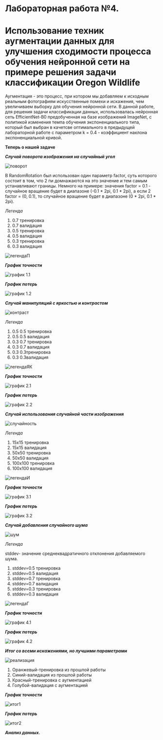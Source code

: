 # Лабораторная работа №4.
# Использование техник аугментации данных для улучшения сходимости процесса обучения нейронной сети на примере решения задачи классификации Oregon Wildlife  #
Аугментация - это процесс, при котором мы добавляем к исходным реальным фотографиям искусственные помехи и искажения, чем увеличиваем выборку для обучения нейронной сети. В данной работе, для решения задачи классификации данных, использовалась нейронная сеть EfficientNet-B0 предобученная на базе изображений ImageNet, с политикой изменения темпа обучения экспоненциального типа, который был выбран в качетсве оптимального в предыдущей лабораторной работе с параметром k = 0.4 - коэффициент наклона экспоненциальной кривой.


  **Теперь о нашей задаче**

  ***Случай поворота изображения на случайный угол***
  
 ![поворот](https://github.com/YurchenokMaxim/lab4/blob/main/1.png)
 
 В RandomRotation был использован один параметр factor, суть которого состоит в том, что 2 пи домнажаются на это значение и тем самым устанавливают границы. Немного на примере:
 значения factor = 0.1 - случайное вращение будет в диапазоне (-0.1 * 2pi, 0.1 * 2pi), а если 2 factor = (0, 0.1), то случайное вращение будет в диапазоне (0 * 2pi, 0.1 * 2pi).
  
  *Легенда*
  
  1. 0.7 тренировка
  2. 0.7 валидация
  3. 0.5 тренировка
  4. 0.5 валидация
  5. 0.3 тренировка
  6. 0.3 валидация
  
  ![легендаП](https://github.com/YurchenokMaxim/lab4/blob/main/%D0%BB%D0%B5%D0%B3%D0%B5%D0%BD%D0%B4%D0%B0R.png)
  
  ***График точности***
  
  ![график 1.1](https://github.com/YurchenokMaxim/lab4/blob/main/epoch_categorical_accuracyR.svg)
  
  ***График потерь***
  
  ![график 1.2](https://github.com/YurchenokMaxim/lab4/blob/main/epoch_lossR.svg)
  
  ***Случай манипуляций с яркостью и контрастом***
  
  ![контраст](https://github.com/YurchenokMaxim/lab4/blob/main/2.png)
  ![]()
  
  *Легенда*
  
  1. 0.5 0.5 тренировка
  2. 0.5 0.5 валидация
  3. 0.3 0.7 тренировка
  4. 0.3 0.7 валидация
  5. 0.3 0.3тренировка
  6. 0.3 0.3валидация
  
  ![легендаЯК](https://github.com/YurchenokMaxim/lab4/blob/main/%D0%BB%D0%B5%D0%B3%D0%B5%D0%BD%D0%B4%D0%B0CB.png)
  
  ***График точности***
  
  ![график 2.1](https://github.com/YurchenokMaxim/lab4/blob/main/epoch_categorical_accuracyCB.svg)
  
  ***График потерь***
  
  ![график 2.2](https://github.com/YurchenokMaxim/lab4/blob/main/epoch_lossCB.svg)
  
  ***Случай использования случайной части изображения***
  
  ![случайность](https://github.com/YurchenokMaxim/lab4/blob/main/4.png)
  
  *Легенда*
  
  1. 15х15  тренировка
  2. 15х15  валидация
  3. 50х50  тренировка
  4. 50х50  валидация
  5. 100х100  тренировка
  6. 100х100  валидация
  
  ![легендаИ](https://github.com/YurchenokMaxim/lab4/blob/main/%D0%BB%D0%B5%D0%B3%D0%B5%D0%BD%D0%B4%D0%B0P.png)
  
  ***График точности***
  
  ![график 3.1](https://github.com/YurchenokMaxim/lab4/blob/main/epoch_categorical_accuracyP.svg)
  
  ***График потерь***
  
  ![график 3.2](https://github.com/YurchenokMaxim/lab4/blob/main/epoch_lossP.svg)
  
  ***Случай добавления случайного шума***
  
  ![шум](https://github.com/YurchenokMaxim/lab4/blob/main/3.png)
  
  *Легенда*
  
  stddev- значение среднеквадратичного отклонения добавляемого шума.
  
  1. stddev=0.5 тренировка
  2. stddev=0.5 валидация
  3. stddev=0.7 тренировка
  4. stddev=0.7 валидация
  5. stddev=0.3 тренировка
  6. stddev=0.3 валидация
  
  ![легендаГ](https://github.com/YurchenokMaxim/lab4/blob/main/%D0%BB%D0%B5%D0%B3%D0%B5%D0%BD%D0%B4%D0%B0G.png)
  
  ***График точности***
  
  ![график 4.1](https://github.com/YurchenokMaxim/lab4/blob/main/epoch_categorical_accuracyG.svg)
  
  ***График потерь***
  
  ![график 4.2](https://github.com/YurchenokMaxim/lab4/blob/main/epoch_lossG.svg)
  
  ***Итог со всеми искажениями, но лучшими параметрами***
 
  ![реализация](https://github.com/YurchenokMaxim/lab4/blob/main/5.png)
  
  1. Оранжевый-тренировка из прошлой работы
  2. Синий-валидация из прошлой работы
  3. Красный-тренировка с аугментацией
  4. Голубой-валидация с аугментацией
  
  ***График точности***
  
  ![итог1](https://github.com/YurchenokMaxim/lab4/blob/main/epoch_categorical_accuracyAll.svg)
  
  ***График потерь***
  
  ![итог2](https://github.com/YurchenokMaxim/lab4/blob/main/epoch_lossAll.svg)
  
  
  ***Анализ данных.***
